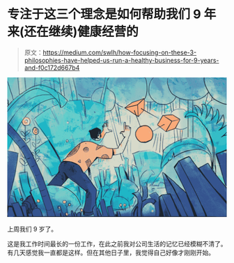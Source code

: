 # 专注于这三个理念是如何帮助我们 9 年来(还在继续)健康经营的

> 原文：<https://medium.com/swlh/how-focusing-on-these-3-philosophies-have-helped-us-run-a-healthy-business-for-9-years-and-f0c172d667b4>

![](img/150fbdc60074ba1410c5d76e0c6462ef.png)

上周我们 9 岁了。

这是我工作时间最长的一份工作，在此之前我对公司生活的记忆已经模糊不清了。有几天感觉我一直都是这样。但在其他日子里，我觉得自己好像才刚刚开始。